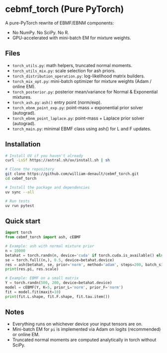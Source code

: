 
# cebmf_torch (Pure PyTorch)

A pure-PyTorch rewrite of EBMF/EBNM components:
- No NumPy. No SciPy. No R.
- GPU-accelerated with mini-batch EM for mixture weights.

## Files
- `torch_utils.py`: math helpers, truncated normal moments.
- `torch_utils_mix.py`: scale selection for ash priors.
- `torch_distribution_operation.py`: log-likelihood matrix builders.
- `torch_mix_opt.py`: mini-batch optimizer for mixture weights (Adam / online EM).
- `torch_posterior.py`: posterior mean/variance for Normal & Exponential mixtures.
- `torch_ash.py`: `ash()` entry point (norm/exp).
- `torch_ebnm_point_exp.py`: point-mass + exponential prior solver (autograd).
- `torch_ebnm_point_laplace.py`: point-mass + Laplace prior solver (autograd).
- `torch_main.py`: minimal EBMF class using ash() for L and F updates.

## Installation

```bash
# Install UV if you haven't already
curl -LsSf https://astral.sh/uv/install.sh | sh

# Clone the repository
git clone https://github.com/william-denault/cebmf_torch.git
cd cebmf_torch

# Install the package and dependencies
uv sync --all

# Run tests
uv run pytest
```

## Quick start

```python
import torch
from cebmf_torch import ash, cEBMF

# Example: ash with normal mixture prior
n = 10000
betahat = torch.randn(n, device='cuda' if torch.cuda.is_available() else 'cpu')
se = torch.full((n,), 0.5, device=betahat.device)
res = ash(betahat, se, prior='norm', method='adam', steps=200, batch_size=8192)
print(res.pi, res.scale)

# Example: EBMF on a small matrix
Y = torch.randn(500, 200, device=betahat.device)
model = cEBMF(Y, K=5, prior_L='norm', prior_F='norm')
fit = model.fit(maxit=10)
print(fit.L.shape, fit.F.shape, fit.tau.item())
```

## Notes

- Everything runs on whichever device your input tensors are on.
- Mini-batch EM for `pi` is implemented via Adam on logits (recommended) or online EM.
- Truncated normal moments are computed analytically in torch without SciPy.
